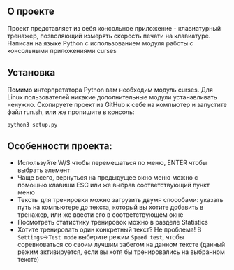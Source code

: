 ## О проекте
 Проект представляет из себя консольное приложение - клавиатурный тренажер, позволяющий измерять скорость печати на клавиатуре. Написан на языке Python с использованием модуля работы с консольными приложениями curses
## Установка
Помимо интерпретатора Python вам необходим модуль curses. Для Linux пользователей никакие дополнительные модули устанавливать ненужно.
Скопируете проект из GitHub к себе на компьютер и запустите файл run.sh, или же пропишите в консоль:
```
python3 setup.py
``` 
## Особенности проекта:
- Используйте W/S чтобы перемешаться по меню, ENTER чтобы выбрать элемент
- Чаще всего, вернуться на предыдущее окно меню можно с помощью клавиши ESC или же выбрав соответствующий пункт меню
- Тексты для тренировки можно загрузить двумя способами: указать путь на компьютере до текста, который вы хотите добавить в тренажер, или же ввести его в соответствующем окне
- Посмотреть статистику тренировок можно в разделе Statistics
- Хотите тренировать один конкретный текст? Не проблема! В `Settings`->`Test mode` выберите режим `Speed test`, чтобы соревноваться со своим лучшим забегом на данном тексте (данный режим активируется, если вы хотя бы тренировались на выбранном тексте)